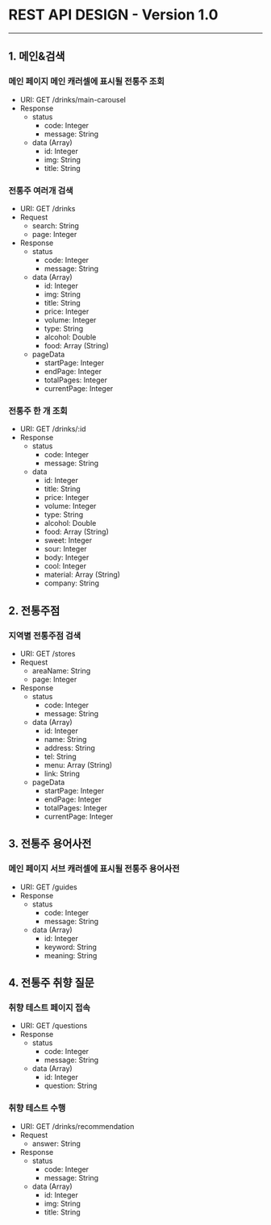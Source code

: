 # REST API DESIGN - Version 1.0

---

## 1. 메인&검색

### 메인 페이지 메인 캐러셀에 표시될 전통주 조회

- URI: GET /drinks/main-carousel
- Response
  - status
    - code: Integer
    - message: String
  - data (Array)
    - id: Integer
    - img: String
    - title: String

### 전통주 여러개 검색

- URI: GET /drinks
- Request
  - search: String
  - page: Integer
- Response
  - status
    - code: Integer
    - message: String
  - data (Array)
    - id: Integer
    - img: String
    - title: String
    - price: Integer
    - volume: Integer
    - type: String
    - alcohol: Double
    - food: Array (String)
  - pageData
    - startPage: Integer
    - endPage: Integer
    - totalPages: Integer
    - currentPage: Integer

### 전통주 한 개 조회

- URI: GET /drinks/:id
- Response
  - status
    - code: Integer
    - message: String
  - data
    - id: Integer
    - title: String
    - price: Integer
    - volume: Integer
    - type: String
    - alcohol: Double
    - food: Array (String)
    - sweet: Integer
    - sour: Integer
    - body: Integer
    - cool: Integer
    - material: Array (String)
    - company: String

## 2. 전통주점

### 지역별 전통주점 검색

- URI: GET /stores
- Request
  - areaName: String
  - page: Integer
- Response
  - status
    - code: Integer
    - message: String
  - data (Array)
    - id: Integer
    - name: String
    - address: String
    - tel: String
    - menu: Array (String)
    - link: String
  - pageData
    - startPage: Integer
    - endPage: Integer
    - totalPages: Integer
    - currentPage: Integer

## 3. 전통주 용어사전

### 메인 페이지 서브 캐러셀에 표시될 전통주 용어사전

- URI: GET /guides
- Response
  - status
    - code: Integer
    - message: String
  - data (Array)
    - id: Integer
    - keyword: String
    - meaning: String

## 4. 전통주 취향 질문

### 취향 테스트 페이지 접속

- URI: GET /questions
- Response
  - status
    - code: Integer
    - message: String
  - data (Array)
    - id: Integer
    - question: String

### 취향 테스트 수행

- URI: GET /drinks/recommendation
- Request
  - answer: String
- Response
  - status
    - code: Integer
    - message: String
  - data (Array)
    - id: Integer
    - img: String
    - title: String
